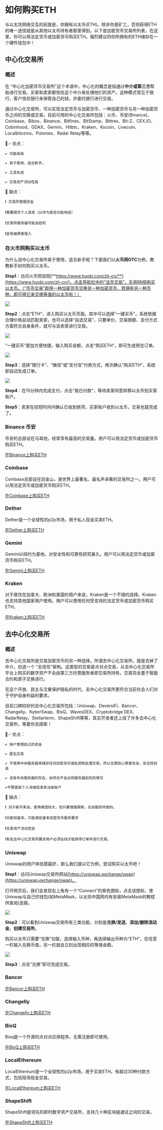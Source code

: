# 如何购买ETH

与以太坊网络交互的前提是，你拥有以太币\(ETH\)。除非你是矿工，否则获得ETH的唯一途径就是从其他以太币持有者那里得到。以下是加密货币交易所列表，在这里，你可以用法定货币或加密货币购买ETH。强烈建议将你所拥有的ETH储存在一个硬件钱包中！

## 中心化交易所

### 概述

在 “中心化加密货币交易所”这个术语中，中心化的概念是指通过**中介或第三方**帮助进行交易。买家和卖家都信任这个中介来处理他们的资产。这种模式常见于银行，客户信任银行来保管自己的钱，并委托银行进行交易。

通过中心化交易所，可以实现法定货币与加密货币、一种加密货币与另一种加密货币之间的交换或交易。目前可用的中心化交易所包括：火币、币安\(Binance\)、Coinbase、Bibox、Binance、Bitfinex、BitStamp、Bittrex、Bit-Z、CEX.IO、Cobinhood、GDAX、Gemini、Hitbtc、Kraken、Kucoin、Livecoin、Localbitcoins、Poloniex、Radar Relay等等。

🦸♂ 优点：

    ✔ 功能高级

    ✔ 易于使用，适合新手。

    ✔ 工具先进

    ✔ 交易资产流动性高

🎯 缺点：

    ❗ 交易所管理资金

    ❗需要提交个人信息（以作为某些功能用途） 

    ❗交易所服务器可能会宕机

    ❗容易被黑客侵入

### 在火币网购买以太币

为什么说中心化交易所易于使用，适合新手呢？下面我们以**火币网OTC**为例，教教新手如何购买以太币。

**Step1**：访问火币网官网[**https://www.huobi.com/zh-cn/**](https://www.huobi.com/zh-cn/)，点击导航栏中的“法币交易”，先用RMB购买以太币。（“币币交易”即用一种加密货币交换另一种加密货币，若拥有另一种币种，即可用它来交换等值的以太币啦！）

![](../.gitbook/assets/image%20%285%29.png)

**Step2**：点击“ETH”，进入购买以太币页面。其中可以选择“一键买币”，系统依据合理价格自动匹配卖家，也可以选择“自选交易”，只要单价、交易限额、支付方式方面符合自身条件，就可与该卖家进行交易。

![](../.gitbook/assets/image%20%284%29.png)

“一键买币”更加方便快捷，输入购买金额，点击“购买ETH”，即可生成预览订单。

![](../.gitbook/assets/image%20%287%29.png)

**Step3**：选择“银行卡”、“微信”或“支付宝”付款方式，再次确认“购买ETH”，系统即自动生成订单。

![](../.gitbook/assets/image.png)

**Step4**：在15分钟内完成支付，点击“我已付款“，等待卖家同意转移以太币到买家账户。

**Step5**：卖家在较短时间内确认已收到款项，买家账户收到以太币，交易也就完成了。



### Binance 币安

币安的总部设在马耳他，经常享有最高的交易量。用户可以用法定货币或加密货币购买ETH。

[在Binance上购买ETH](https://www.binance.com/cn)



### Coinbase

Coinbase总部设在旧金山，是世界上最著名、最名声卓著的交易所之一。用户可以用法定货币或加密货币购买ETH。

[在Coinbase上购买ETH](https://www.coinbase.com/join/527bbccd0c46660a8a00003b)

### 

### Dether

Dether是一个全球性的p2p市场，用于私人现金买卖ETH。

[在Dether上购买ETH](https://dether.io/)

### 

### Gemini

Gemini以纽约为基地，对安全性和可靠性研究甚久。用户可以用法定货币或加密货币购买ETH。

[在Gemini上购买ETH](https://exchange.gemini.com/signin?redirect=edfe9e325ca73aa74a3685965fe35ef67f944570-1571456722582-%2F)

### 

### Kraken

对于居住在加拿大、欧洲和美国的用户来说，Kraken是一个不错的选择。Kraken也支持其他国家用户使用。用户可以使用任何受支持的法定货币或加密货币购买ETH。

[在Kraken上购买ETH](https://www.kraken.com/)

## 去中心化交易所

### 概述

去中心化交易所是交易加密货币的另一种选择。所谓去中心化交易所，就是去掉了中介，创造一个 “去信任”架构。这类型的交易是点对点交易，从去中心化交易所平台上购买的数字资产不会由第三方托管服务者即交易所持有，交易完全基于智能合约和原子交换进行。

在这个开放、民主与注重保护隐私的时代，去中心化交易所更符合当前社会人们对于守护自身利益的要求。

目前口碑较好的去中心化交易所包括：Uniswap、DeversiFi、Bancor、Changelly、KyberSwap、BisQ、WavesDEX、Cryptobridge DEX、RadarRelay、Stellarterm、ShapeShift等等，其实开发者还上线了许多去中心化交易所，等着你去探索！

🦸♂ 优点：

    ✔ 用户管理自己的资金

    ✔ 匿名交易

    ✔ 不使用中央服务器来储存任何加密货币或私钥和处理交易，所以无需担心黑客攻击，安全性较高

    ✔ 没有中央服务器的存在，自然也不会出现服务器宕机的情况

    ✔不需提高个人详细信息来注册账户

🎯 缺点：

    ❗ 对于新手来说，使用难度较大，但只要慢慢探索，总会豁然开朗的。

    ❗功能较基本，只能满足基本加密货币服务要求

    ❗交易资产流动性低

    ❗有些去中心化交易所要求用户必须在线才能获得订单并进行交易。

### Uniswap

Uniswap的用户体验感最好，那么我们就以它为例，尝试购买以太币吧！

**Step1**：访问Uniswap交易所网站[https://uniswap.exchange/swap](https://uniswap.exchange/swap)。

打开网页后，我们会发现右上角有一个“Connect”的紫色图标，点击该图标，使Uniswap与自己的钱包\(如MetaMask，以太坊中国网内有安装MetaMask的教程供查阅\)连接。

![](../.gitbook/assets/image%20%2816%29.png)

**Step2**：可以看到Uniswap交易所有三类功能，分别是**兑换/发送**，**添加/删除流动金**，**创建交易所**。

购买以太币只需要“兑换”功能，选择输入币种，再选择输出币种为“ETH”，在任意一栏输入兑换币值，另一栏就会立刻出现相应的等值金额。

![](../.gitbook/assets/image%20%283%29.png)

**Step3**：点击”兑换”即可完成交易。

### 

### Bancor

[在Bancor上购买ETH](https://www.bancor.network/)

### 

### Changelly

[在Changelly上购买ETH](https://changelly.com/)

### 

### BisQ

Bisq是一个开源的点对点应用程序，无需注册即可使用。

[在BisQ上购买ETH](https://bisq.network/)

### 

### LocalEthereum

LocalEthereum是一个全球性的p2p市场，用于买卖ETH。有超过30种付款方式，包括现场现金交易。

[在LocalEthereum上购买ETH](https://localethereum.com/)

### 

### ShapeShift

ShapeShift是领先的即时数字资产交易所，支持几十种区块链通证之间的交易。

[在ShapeShift上购买ETH](https://shapeshift.io/#/coins)

